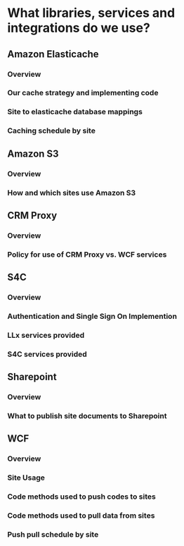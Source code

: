 <!-- TITLE: Common Libraries, Services & Integration -->
<!-- SUBTITLE: A quick summary of and internal and external libraries, services and integrations -->

# What libraries, services and integrations do we use?
## Amazon Elasticache
### Overview
### Our cache strategy and implementing code
### Site to elasticache database mappings 
### Caching schedule by site
## Amazon S3
### Overview
### How and which sites use Amazon S3
## CRM Proxy
### Overview
### Policy for use of CRM Proxy vs. WCF services
## S4C
### Overview
### Authentication and Single Sign On Implemention
### LLx services provided
### S4C services provided
## Sharepoint
### Overview
### What to publish site documents to Sharepoint
## WCF
### Overview
### Site Usage
### Code methods used to push codes to sites
### Code methods used to pull data from sites
### Push pull schedule by site